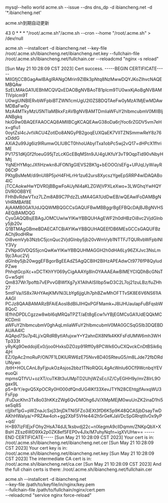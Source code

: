 

mysql--hello world
acme.sh  --issue --dns dns_dp -d ibiancheng.net  -d '*.ibiancheng.net'  



acme.sh到期自动更新



43 0 * * * "/root/.acme.sh"/acme.sh --cron --home "/root/.acme.sh" > /dev/null



acme.sh --installcert -d ibiancheng.net --key-file   /root/.acme.sh/ibiancheng.net/ibiancheng.net.key --fullchain-file /root/.acme.sh/ibiancheng.net/fullchain.cer --reloadcmd  "nginx -s reload"




[Sun May 21 10:28:09 CST 2023] Cert success.
-----BEGIN CERTIFICATE-----
MIIGfjCCBGagAwIBAgIRANgOMrin9ZIBk3pNtq8NzMwwDQYJKoZIhvcNAQEMBQAw
SzELMAkGA1UEBhMCQVQxEDAOBgNVBAoTB1plcm9TU0wxKjAoBgNVBAMTIVplcm9T
U0wgUlNBIERvbWFpbiBTZWN1cmUgU2l0ZSBDQTAeFw0yMzA1MjEwMDAwMDBaFw0y
MzA4MTkyMzU5NTlaMBkxFzAVBgNVBAMTDmliaWFuY2hlbmcubmV0MIIBIjANBgkq
hkiG9w0BAQEFAAOCAQ8AMIIBCgKCAQEAwG38oDa6rjYoc6rZGDV5vm7eHx+gfiu1
0oytZsI4cJvtVACU4ZotlDo8ANGyPB2goqEUXQaEK7VIlTZNSmmwReY8z76xDddG
AXiA2u99Jg6iz9IRumwOLIU8CT0hhoUAbylTxa1obPc5wj2vQ17+dHPcX1fhriME
PV17S1dKjGf2foeuG95jTzLcKGcEBqMStn9JU4gUKfuY3vT9OqpTid90vNbyHMtj
YqNEHYMqcJXfiHzwkn8JFON1gGIEVS2BK1g+bEOOO/sEFg+UPJqLIyWiayR06CtP
PKtgBsMeM/di9nUI8P5jxH4FHLrHr1zu62urs8XycszYgeEpSRRP4wIDAQABo4IC
jTCCAokwHwYDVR0jBBgwFoAUyNl4aKLZGWjVPXLeXwo+3LWGhqYwHQYDVR0OBBYE
FHhBvRdwVTxz7LZm8AB9C7PdzZLsMA4GA1UdDwEB/wQEAwIFoDAMBgNVHRMBAf8E
AjAAMB0GA1UdJQQWMBQGCCsGAQUFBwMBBggrBgEFBQcDAjBJBgNVHSAEQjBAMDQG
CysGAQQBsjEBAgJOMCUwIwYIKwYBBQUHAgEWF2h0dHBzOi8vc2VjdGlnby5jb20v
Q1BTMAgGBmeBDAECATCBiAYIKwYBBQUHAQEEfDB6MEsGCCsGAQUFBzAChj9odHRw
Oi8vemVyb3NzbC5jcnQuc2VjdGlnby5jb20vWmVyb1NTTFJTQURvbWFpblNlY3Vy
ZVNpdGVDQS5jcnQwKwYIKwYBBQUHMAGGH2h0dHA6Ly96ZXJvc3NsLm9jc3Auc2Vj
dGlnby5jb20wggEFBgorBgEEAdZ5AgQCBIH2BIHzAPEAdwCt9776fP8QyIudPZwe
PhhqtGcpXc+xDCTKhYY069yCigAAAYg8InOYAAAEAwBIMEYCIQDhBcGNsTG+w5qH
Qm837Wr7poftb7vEPvvGBWfXg7yX1AIhAISIIbp5wD3C2L7oj21zuLBz/fuZHh27
5mtFVa/IS8x7AHYAejKMVNi3LbYg6jjgUh7phBZwMhOFTTvSK8E6V6NS61IAAAGI
PCJz8QAABAMARzBFAiEAosl8dBliJlHQxPGFMamk+J8lJHUaulapFuBFqsbW8QoC
IEfhhDPDLCgzzw8wbI6qMRQaTPZT/aEt8gEcw1vYBjEGMCsGA1UdEQQkMCKCDmli
aWFuY2hlbmcubmV0ghAqLmliaWFuY2hlbmcubmV0MA0GCSqGSIb3DQEBDAUAA4IC
AQApd7Su7p4Lj/xQRdRBytIAfujxwY+Y2ahnDX8Nfk4KKFsFdUMW6mh3WHTp333t
yRyKg9OeddojiEx0/joo0HxksDZOzp91Rff0y8PCWk6OuCXQvckCnDtBSik6q4jH
EZ/0pAc2moRuP/ON7F1LDKlURW6zE75Nvv8D40SRteuG5/m8LJde72fbDRdUNywo
/btH+HOLCAnL8yFjpukOzAsjos2bbz1TNoRQGL4gAcWnIu6OCf9WcnbqYEVeuoQi
mpmsQTfVU+ozXT/cuTK8t3uUMpTD2UhjWZsEc/iZ/CyEGHH9y/mrZ8IrL9Ogax9L
p5+8rY/egvQ5XpOCRy0H000dfQndUG4lKf33XevJTYN28CEhtgjfAvxqWU3FsFpp
/FuDucKhn3Tx8o03hKKzZWg6QvDMOhg6JV/XMpMEjM0wuUnZK2inaD1hi5seSq8S
r/jjllxf1pG+pWZnaJcSxj33njDkTNi5FZo3iEXt3fD6K5p9K48QCASjbDsayTwD
AKhHWaIya/+PRZAw4oh+gg2XbF5VHe44i2h5rGeKJaVDcSpGRrqtlIvOx9yP+qd/
H+B97izFIEjxFOhy2HsA74dJL1ksbvdj22c+nIXegmA9clIDqmm/ZNKpQbX+XBsH
ZEsz6WD9Xk2p0ZK8ef5FEP0v4Jlx/M7uhyNqfn+igXVUHw==
-----END CERTIFICATE-----
[Sun May 21 10:28:09 CST 2023] Your cert is in: /root/.acme.sh/ibiancheng.net/ibiancheng.net.cer
[Sun May 21 10:28:09 CST 2023] Your cert key is in: /root/.acme.sh/ibiancheng.net/ibiancheng.net.key
[Sun May 21 10:28:09 CST 2023] The intermediate CA cert is in: /root/.acme.sh/ibiancheng.net/ca.cer
[Sun May 21 10:28:09 CST 2023] And the full chain certs is there: /root/.acme.sh/ibiancheng.net/fullchain.cer


acme.sh --installcert -d ibiancheng.net \
--key-file       /path/to/keyfile/in/nginx/key.pem  \
--fullchain-file /path/to/fullchain/nginx/cert.pem \
--reloadcmd     "service nginx force-reload"